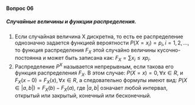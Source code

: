 #### Вопрос 06

##### Случайные величины и функции распределения.

1. Если случайная величина X дискретна, то есть ее распределение однозначно задается функцией вероятности $P(X=x_i)=p_i, i=1, 2,...$, то функция распределения $F_X$ этой случайно величины кусочно-постоянна и может быть записана как:  $F_X =\sum x_i\leq xp_i$.
1. Распределение $P^X$ называется непрерывным, если такова его функция распределения $F_X$. В этом случае: $P(X=x)=0, ∀x ∈ R$, и $F_X(x-0)=F_X(x), ∀x ∈ R$, а следовательно формулы имеют вид: $P(X ∈ |a, b|)=F_X(b)-F_X(a)$, где $|a, b|$ означает любой интервал, открытый или закрытый, конечный или бесконечный.